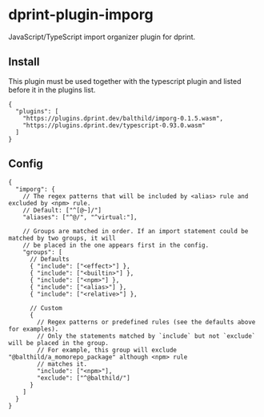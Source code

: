 # dprint-plugin-imporg

JavaScript/TypeScript import organizer plugin for dprint.

## Install

This plugin must be used together with the typescript plugin and listed before it in the plugins list.

```jsonc
{
  "plugins": [
    "https://plugins.dprint.dev/balthild/imporg-0.1.5.wasm",
    "https://plugins.dprint.dev/typescript-0.93.0.wasm"
  ]
}
```

## Config

```jsonc
{
  "imporg": {
    // The regex patterns that will be included by <alias> rule and excluded by <npm> rule.
    // Default: ["^[@~]/"]
    "aliases": ["^@/", "^virtual:"],

    // Groups are matched in order. If an import statement could be matched by two groups, it will
    // be placed in the one appears first in the config.
    "groups": [
      // Defaults
      { "include": ["<effect>"] },
      { "include": ["<builtin>"] },
      { "include": ["<npm>"] },
      { "include": ["<alias>"] },
      { "include": ["<relative>"] },

      // Custom
      {
        // Regex patterns or predefined rules (see the defaults above for examples).
        // Only the statements matched by `include` but not `exclude` will be placed in the group.
        // For example, this group will exclude "@balthild/a_momorepo_package" although <npm> rule
        // matches it.
        "include": ["<npm>"],
        "exclude": ["^@balthild/"]
      }
    ]
  }
}
```
